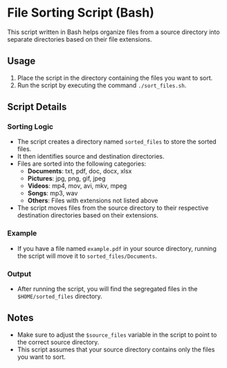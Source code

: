 # File Sorting Script (Bash)

This script written in Bash helps organize files from a source directory into separate directories based on their file extensions.

## Usage

1. Place the script in the directory containing the files you want to sort.
2. Run the script by executing the command `./sort_files.sh`.

## Script Details

### Sorting Logic

- The script creates a directory named `sorted_files` to store the sorted files.
- It then identifies source and destination directories.
- Files are sorted into the following categories:
  - **Documents**: txt, pdf, doc, docx, xlsx
  - **Pictures**: jpg, png, gif, jpeg
  - **Videos**: mp4, mov, avi, mkv, mpeg
  - **Songs**: mp3, wav
  - **Others**: Files with extensions not listed above
- The script moves files from the source directory to their respective destination directories based on their extensions.

### Example

- If you have a file named `example.pdf` in your source directory, running the script will move it to `sorted_files/Documents`.

### Output

- After running the script, you will find the segregated files in the `$HOME/sorted_files` directory.

## Notes

- Make sure to adjust the `$source_files` variable in the script to point to the correct source directory.
- This script assumes that your source directory contains only the files you want to sort.

